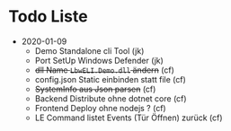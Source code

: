 # Todo Liste 

* 2020-01-09 
    * Demo Standalone cli Tool (jk)
	* Port SetUp Windows Defender (jk)
	* ~~dll Name `LbwELI.Demo.dll` ändern~~ (cf)
	* config.json Static einbinden statt file (cf)
	* ~~SystemInfo aus Json parsen~~ (cf)
	* Backend  Distribute ohne dotnet core (cf)
	* Frontend Deploy ohne nodejs ? (cf) 
	* LE Command listet Events (Tür Öffnen) zurück (cf)